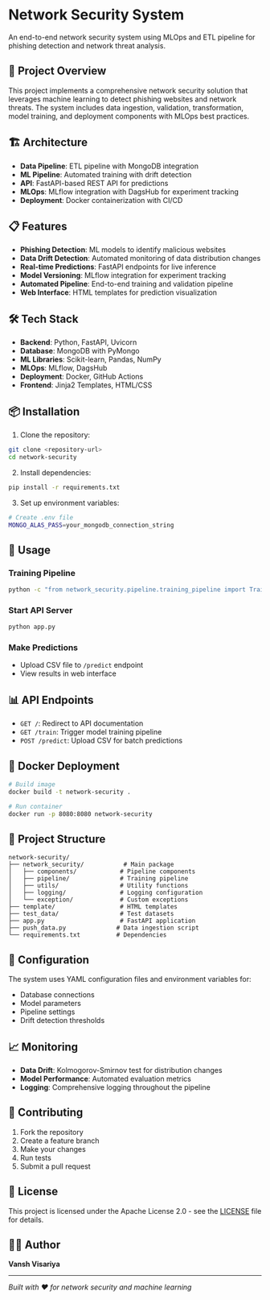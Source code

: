 # Network Security System

An end-to-end network security system using MLOps and ETL pipeline for phishing detection and network threat analysis.

## 🚀 Project Overview

This project implements a comprehensive network security solution that leverages machine learning to detect phishing websites and network threats. The system includes data ingestion, validation, transformation, model training, and deployment components with MLOps best practices.

## 🏗️ Architecture

- **Data Pipeline**: ETL pipeline with MongoDB integration
- **ML Pipeline**: Automated training with drift detection
- **API**: FastAPI-based REST API for predictions
- **MLOps**: MLflow integration with DagsHub for experiment tracking
- **Deployment**: Docker containerization with CI/CD

## 📋 Features

- **Phishing Detection**: ML models to identify malicious websites
- **Data Drift Detection**: Automated monitoring of data distribution changes
- **Real-time Predictions**: FastAPI endpoints for live inference
- **Model Versioning**: MLflow integration for experiment tracking
- **Automated Pipeline**: End-to-end training and validation pipeline
- **Web Interface**: HTML templates for prediction visualization

## 🛠️ Tech Stack

- **Backend**: Python, FastAPI, Uvicorn
- **Database**: MongoDB with PyMongo
- **ML Libraries**: Scikit-learn, Pandas, NumPy
- **MLOps**: MLflow, DagsHub
- **Deployment**: Docker, GitHub Actions
- **Frontend**: Jinja2 Templates, HTML/CSS

## 📦 Installation

1. Clone the repository:
```bash
git clone <repository-url>
cd network-security
```

2. Install dependencies:
```bash
pip install -r requirements.txt
```

3. Set up environment variables:
```bash
# Create .env file
MONGO_ALAS_PASS=your_mongodb_connection_string
```

## 🚀 Usage

### Training Pipeline
```bash
python -c "from network_security.pipeline.training_pipeline import TrainingPipeline; pipeline = TrainingPipeline(); pipeline.run_pipeline()"
```

### Start API Server
```bash
python app.py
```

### Make Predictions
- Upload CSV file to `/predict` endpoint
- View results in web interface

## 📊 API Endpoints

- `GET /`: Redirect to API documentation
- `GET /train`: Trigger model training pipeline
- `POST /predict`: Upload CSV for batch predictions

## 🐳 Docker Deployment

```bash
# Build image
docker build -t network-security .

# Run container
docker run -p 8080:8080 network-security
```

## 📁 Project Structure

```
network-security/
├── network_security/           # Main package
│   ├── components/            # Pipeline components
│   ├── pipeline/              # Training pipeline
│   ├── utils/                 # Utility functions
│   ├── logging/               # Logging configuration
│   └── exception/             # Custom exceptions
├── template/                  # HTML templates
├── test_data/                 # Test datasets
├── app.py                     # FastAPI application
├── push_data.py              # Data ingestion script
└── requirements.txt          # Dependencies
```

## 🔧 Configuration

The system uses YAML configuration files and environment variables for:
- Database connections
- Model parameters
- Pipeline settings
- Drift detection thresholds

## 📈 Monitoring

- **Data Drift**: Kolmogorov-Smirnov test for distribution changes
- **Model Performance**: Automated evaluation metrics
- **Logging**: Comprehensive logging throughout the pipeline

## 🤝 Contributing

1. Fork the repository
2. Create a feature branch
3. Make your changes
4. Run tests
5. Submit a pull request

## 📄 License

This project is licensed under the Apache License 2.0 - see the [LICENSE](LICENSE) file for details.

## 👨‍💻 Author

**Vansh Visariya**

---

*Built with ❤️ for network security and machine learning*
